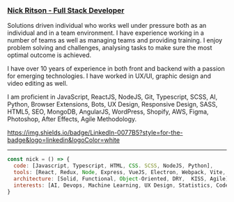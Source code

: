 ### <u>Nick Ritson - Full Stack Developer</u>


Solutions driven individual who works well under pressure both as an individual and in a team environment. I have experience working in a number of teams as well as managing teams and providing training. I enjoy problem solving and challenges, analysing tasks to make sure the most optimal outcome is achieved. 


I have over 10 years of experience in both front and backend with a passion for emerging technologies.
I have worked in UX/UI, graphic design and video editing as well.


I am proficient in JavaScript, ReactJS, NodeJS, Git, Typescript, SCSS, AI, Python, Browser Extensions, Bots, UX Design, Responsive Design, SASS, HTML5, SEO, MongoDB, AngularJS, WordPress, Shopify, AWS, Figma, Photoshop, After Effects, Agile Methodology.


https://img.shields.io/badge/LinkedIn-0077B5?style=for-the-badge&logo=linkedin&logoColor=white
<hr />

```javascript
const nick = () => {
  code: [Javascript, Typescript, HTML, CSS. SCSS, NodeJS, Python],
  tools: [React, Redux, Node, Express, VueJS, Electron, Webpack, Vite, Mocha, Chai, Jest, Git, CI/CD],
  architecture: [Solid, Functional, Object-Oriented, DRY,  KISS, Agile],
  interests: [AI, Devops, Machine Learning, UX Design, Statistics, Code Challenges],
}
```
